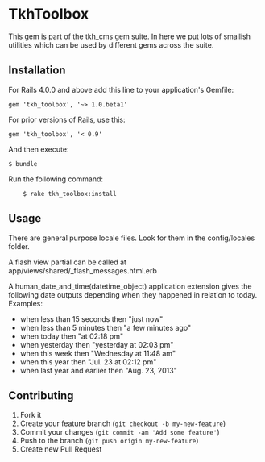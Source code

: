 # TkhToolbox

This gem is part of the tkh_cms gem suite. In here we put lots of smallish utilities which can be used by different gems across the suite.

## Installation

For Rails 4.0.0 and above add this line to your application's Gemfile:

    gem 'tkh_toolbox', '~> 1.0.beta1'

For prior versions of Rails, use this:

    gem 'tkh_toolbox', '< 0.9'

And then execute:

    $ bundle

Run the following command:

		$ rake tkh_toolbox:install


## Usage

There are general purpose locale files. Look for them in the config/locales folder.

A flash view partial can be called at app/views/shared/_flash_messages.html.erb

A human_date_and_time(datetime_object) application extension gives the following date outputs depending when they happened in relation to today. Examples:

  * when less than 15 seconds then "just now"
  * when less than 5 minutes then "a few minutes ago"
  * when today then "at 02:18 pm"
  * when yesterday then "yesterday at 02:03 pm"
  * when this week then "Wednesday at 11:48 am"
  * when this year then  "Jul. 23 at 02:12 pm"
  * when last year and earlier then "Aug. 23, 2013"


## Contributing

1. Fork it
2. Create your feature branch (`git checkout -b my-new-feature`)
3. Commit your changes (`git commit -am 'Add some feature'`)
4. Push to the branch (`git push origin my-new-feature`)
5. Create new Pull Request
